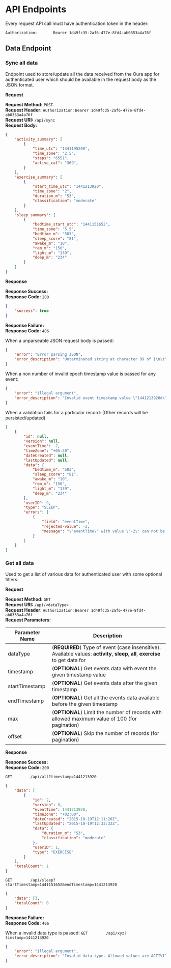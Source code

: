 # API Endpoints

Every request API call must have authentication token in the header:

```
Authorization:       Bearer 1d49fc35-2af6-477e-8fd4-ab0353a4a76f
```

## Data Endpoint

### Sync all data

Endpoint used to store/update all the data received from the Oura app for authenticated user which should be available
in the request body as the JSON format.

**Request**    

**Request Method:** `POST`    
**Request Header:** `Authorization`:    `Bearer 1d49fc35-2af6-477e-8fd4-ab0353a4a76f`    
**Request URI:** `/api/sync`    
**Request Body:**    

```json
{
	"activity_summary": [
		{
			"time_utc": "1441195200",
			"time_zone": "2.5",
			"steps": "6551",
			"active_cal": "369",
		}
	],
	"exercise_summary": [
		{
			"start_time_utc": "1441213920",
			"time_zone": "2",
			"duration_m": "53",
			"classification": "moderate"
		}
	],
	"sleep_summary": [
		{
			"bedtime_start_utc": "1441151652",
			"time_zone": "5.5",
			"bedtime_m": "503",
			"sleep_score": "81",
			"awake_m": "10",
			"rem_m": "150",
			"light_m": "139",
			"deep_m": "234"
		}
	]
}
```

**Response**

**Response Success:**    
**Response Code:** `200`    

```json
{
    "success": true
}
```

**Response Failure:**    
**Response Code:** `406`    

When a unparseable JSON request body is passed:
```json
{
    "error": "Error parsing JSON",
    "error_description": "Unterminated string at character 99 of {\n\t\"activity_summary\": [\n\t\t{\n\t\t\t\"time_utc\": \"1441195200\",\n\t\t\t\"time_zone\": \"2.5\",\n\t\t\t\"steps\": \"6551\n\t\t}\n\t]\n\t\n}"
}
```

When a non number of invalid epoch timestamp value is passed for any event:
```json
{
    "error": "illegal argument",
    "error_description": "Invalid event timestamp value \"1441213920d\". It must be in Unix timestamp format."
}
```

When a validation fails for a particular record: (Other records will be persisted/updated)
```json
[
    {
        "id": null,
        "version": null,
        "eventTime": -2,
        "timeZone": "+05:30",
        "dateCreated": null,
        "lastUpdated": null,
        "data": {
            "bedtime_m": "503",
            "sleep_score": "81",
            "awake_m": "10",
            "rem_m": "150",
            "light_m": "139",
            "deep_m": "234"
        },
        "userID": 9,
        "type": "SLEEP",
        "errors": [
            {
                "field": "eventTime",
                "rejected-value": -2,
                "message": "\"eventTime\" with value \"-2\" can not be less than a minimum value \"0\""
            }
        ]
    }
]
```

### Get all data

Used to get a list of various data for authenticated user with some optional filters:

**Request**    

**Request Method:** `GET`    
**Request URI:** `/api/<dataType>`    
**Request Header:** `Authorization`:    `Bearer 1d49fc35-2af6-477e-8fd4-ab0353a4a76f`    
**Request Parameters:**    

Parameter Name | Description
-------------- | -----------
dataType   | (**REQUIRED**) Type of event (case insensitive). Available values: **activity**, **sleep**, **all**, **exercise** to get data for
timestamp      | (**OPTIONAL**) Get events data with event the given timestamp value
startTimestamp | (**OPTIONAL**) Get events data after the given timestamp
endTimestamp | (**OPTIONAL**) Get all the events data available before the given timestamp
max | (**OPTIONAL**) Limit the number of records with allowed maximum value of 100 (for pagination)
offset | (**OPTIONAL**) Skip the number of records (for pagination)

**Response**

**Response Success:**    
**Response Code:** `200`    

`GET		/api/all?timestamp=1441213920`

```json
{
    "data": [
        {
            "id": 2,
            "version": 8,
            "eventTime": 1441213920,
            "timeZone": "+02:00",
            "dateCreated": "2015-10-19T12:11:20Z",
            "lastUpdated": "2015-10-19T12:33:32Z",
            "data": {
                "duration_m": "53",
                "classification": "moderate"
            },
            "userID": 1,
            "type": "EXERCISE"
        }
    ],
    "totalCount": 1
}
```

`GET		/api/sleep?startTimestamp=1441151652&endTimestamp=1441213920`

```json
{
    "data": [],
    "totalCount": 0
}
```

**Response Failure:**    
**Response Code:** `406`    

When a invalid data type is passed: `GET		/api/xyz?timstamp=1441213920`

```json
{
    "error": "illegal argument",
    "error_description": "Invalid data type. Allowed values are ACTIVITY, EXERCISE, SLEEP"
}
```
